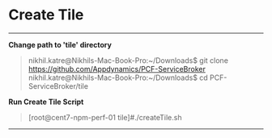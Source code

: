 Create Tile
===================
----------

**Change path to 'tile' directory**
> nikhil.katre@Nikhils-Mac-Book-Pro:~/Downloads$ git clone https://github.com/Appdynamics/PCF-ServiceBroker
> nikhil.katre@Nikhils-Mac-Book-Pro:~/Downloads$ cd PCF-ServiceBroker/tile 

**Run Create Tile Script**

> [root@cent7-npm-perf-01 tile]#./createTile.sh


----------
